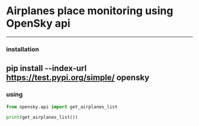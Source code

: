 # Airplanes place monitoring using OpenSky api
---
### installation
pip install --index-url https://test.pypi.org/simple/ opensky 
---
### using
```python
from opensky.api import get_airplanes_list

print(get_airplanes_list())
``` 
